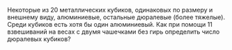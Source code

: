 Некоторые из 20 металлических кубиков, одинаковых по размеру и внешнему виду, алюминиевые, остальные дюралевые (более тяжелые). Среди кубиков есть хотя бы один алюминиевый. Как при помощи 11 взвешиваний на весах с двумя чашечками без гирь определить число дюралевых кубиков?